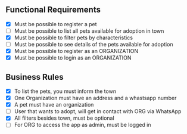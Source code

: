 ## Functional Requirements
- [x] Must be possible to register a pet
- [ ] Must be possible to list all pets available for adoption in town
- [x] Must be possible to filter pets by characteristics
- [ ] Must be possible to see details of the pets available for adoption
- [x] Must be possible to register as an ORGANIZATION
- [x] Must be possible to login as an ORGANIZATION

## Business Rules
- [x] To list the pets, you must inform the town
- [x] One Organization must have an address and a whastsapp number
- [x] A pet must have an organization
- [ ] User that wants to adopt, will get in contact with ORG via WhatsApp
- [x] All filters besides town, must be optional
- [ ] For ORG to access the app as admin, must be logged in
